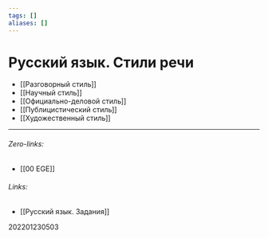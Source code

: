 ```yaml
---
tags: []
aliases: []
---
```

# Русский язык. Стили речи
- [[Разговорный стиль]]
- [[Научный стиль]]
- [[Официально-деловой стиль]]
- [[Публицистический стиль]]
- [[Художественный стиль]]
___
###### Zero-links:
- [[00 EGE]]
###### Links:
- [[Русский язык. Задания]]

202201230503